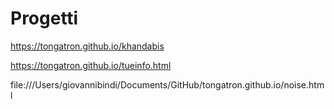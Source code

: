 # Progetti



https://tongatron.github.io/khandabis

https://tongatron.github.io/tueinfo.html

file:///Users/giovannibindi/Documents/GitHub/tongatron.github.io/noise.html





